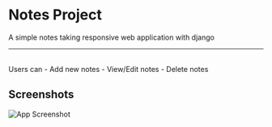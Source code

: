 
# Notes Project

A simple notes taking responsive web application with django

---
<br>
 Users can
 - Add new notes
 - View/Edit notes
 - Delete notes



## Screenshots

![App Screenshot](https://via.placeholder.com/468x300?text=App+Screenshot+Here)

